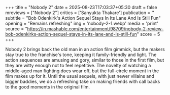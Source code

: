 +++
title = "Nobody 2"
date = 2025-08-23T17:03:37+05:30
draft = false
mreviews = ["Nobody 2"]
critics = ['Sanyukta Thakare']
publication = ''
subtitle = "Bob Odenkirk's Action Sequel Stays In Its Lane And Is Still Fun"
opening = "Remains refreshing"
img = 'nobody-2-1.webp'
media = 'print'
source = "https://in.mashable.com/entertainment/98709/nobody-2-review-bob-odenkirks-action-sequel-stays-in-its-lane-and-is-still-fun"
score = 5
+++

Nobody 2 brings back the old man in an action film gimmick, but the makers stay true to the franchise's tone, keeping it family-friendly and light. The action sequences are amusing and gory, similar to those in the first film, but they are witty enough not to feel repetitive. The novelty of watching a middle-aged man fighting does wear off, but the full-circle moment in the film makes up for it. Until the usual sequels, with just newer villains and bigger baddies, we do a refreshing take on making friends with call backs to the good moments in the original film.

